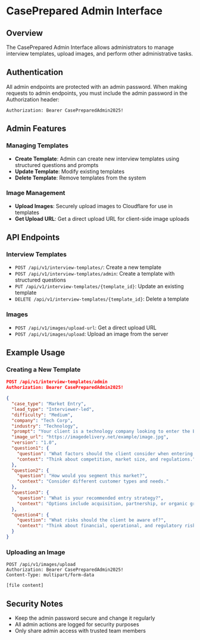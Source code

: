 # CasePrepared Admin Interface

## Overview
The CasePrepared Admin Interface allows administrators to manage interview templates, upload images, and perform other administrative tasks.

## Authentication
All admin endpoints are protected with an admin password. When making requests to admin endpoints, you must include the admin password in the Authorization header:

```
Authorization: Bearer CasePreparedAdmin2025!
```

## Admin Features

### Managing Templates
- **Create Template**: Admin can create new interview templates using structured questions and prompts
- **Update Template**: Modify existing templates
- **Delete Template**: Remove templates from the system

### Image Management
- **Upload Images**: Securely upload images to Cloudflare for use in templates
- **Get Upload URL**: Get a direct upload URL for client-side image uploads

## API Endpoints

### Interview Templates
- `POST /api/v1/interview-templates/`: Create a new template
- `POST /api/v1/interview-templates/admin`: Create a template with structured questions
- `PUT /api/v1/interview-templates/{template_id}`: Update an existing template
- `DELETE /api/v1/interview-templates/{template_id}`: Delete a template

### Images
- `POST /api/v1/images/upload-url`: Get a direct upload URL
- `POST /api/v1/images/upload`: Upload an image from the server

## Example Usage

### Creating a New Template
```json
POST /api/v1/interview-templates/admin
Authorization: Bearer CasePreparedAdmin2025!

{
  "case_type": "Market Entry",
  "lead_type": "Interviewer-led",
  "difficulty": "Medium",
  "company": "Tech Corp",
  "industry": "Technology",
  "prompt": "Your client is a technology company looking to enter the European market...",
  "image_url": "https://imagedelivery.net/example/image.jpg",
  "version": "1.0",
  "question1": {
    "question": "What factors should the client consider when entering this market?",
    "context": "Think about competition, market size, and regulations."
  },
  "question2": {
    "question": "How would you segment this market?",
    "context": "Consider different customer types and needs."
  },
  "question3": {
    "question": "What is your recommended entry strategy?",
    "context": "Options include acquisition, partnership, or organic growth."
  },
  "question4": {
    "question": "What risks should the client be aware of?",
    "context": "Think about financial, operational, and regulatory risks."
  }
}
```

### Uploading an Image
```
POST /api/v1/images/upload
Authorization: Bearer CasePreparedAdmin2025!
Content-Type: multipart/form-data

[file content]
```

## Security Notes
- Keep the admin password secure and change it regularly
- All admin actions are logged for security purposes
- Only share admin access with trusted team members 